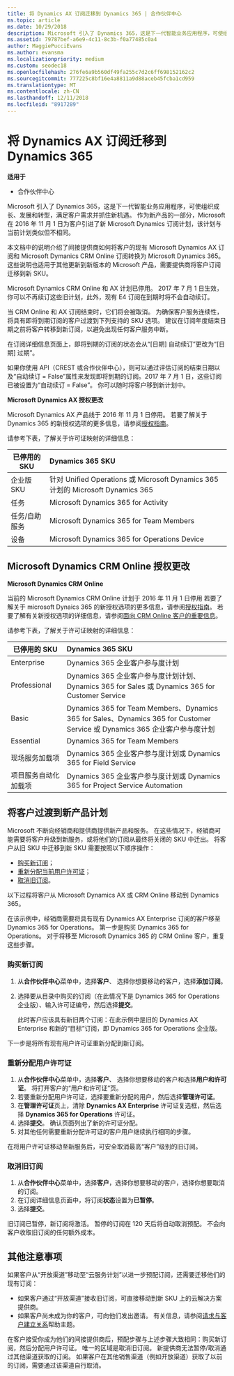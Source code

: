 ```yaml
---
title: 将 Dynamics AX 订阅迁移到 Dynamics 365 | 合作伙伴中心
ms.topic: article
ms.date: 10/29/2018
description: Microsoft 引入了 Dynamics 365，这是下一代智能业务应用程序，可使组织成长、发展和转型，满足客户需求并抓住新机遇。
ms.assetid: 79787bef-a6e9-4c11-8c3b-f0a77485c0a4
author: MaggiePucciEvans
ms.author: evansma
ms.localizationpriority: medium
ms.custom: seodec18
ms.openlocfilehash: 276fe6a9b560df49fa255c7d2c6ff698152162c2
ms.sourcegitcommit: 777225c8bf16e4a8811a9d88aceb45fcba1cd959
ms.translationtype: MT
ms.contentlocale: zh-CN
ms.lasthandoff: 12/11/2018
ms.locfileid: "8917289"
---
```

# <a name="migrate-dynamics-ax-subscriptions-to-dynamics-365"></a>将 Dynamics AX 订阅迁移到 Dynamics 365

**适用于**

-  合作伙伴中心

Microsoft 引入了 Dynamics 365，这是下一代智能业务应用程序，可使组织成长、发展和转型，满足客户需求并抓住新机遇。 作为新产品的一部分，Microsoft 在 2016 年 11 月 1 日为客户引进了新 Microsoft Dynamics 订阅计划，该计划与当前计划类似但不相同。

本文档中的说明介绍了间接提供商如何将客户的现有 Microsoft Dynamics AX 订阅和 Microsoft Dymanics CRM Online 订阅转换为 Microsoft Dynamics 365。 这些说明也适用于其他更新到新版本的 Microsoft 产品，需要提供商将客户订阅迁移到新 SKU。

Microsoft Dynamics CRM Online 和 AX 计划已停用。  2017 年 7 月 1 日生效，你可以不再续订这些旧计划，此外，现有 E4 订阅在到期时将不会自动续订。

当 CRM Online 和 AX 订阅结束时，它们将会被取消。 为确保客户服务连续性，将具有即将到期订阅的客户过渡到下列支持的 SKU 选项。 建议在订阅年度结束日期之前将客户转移到新订阅，以避免出现任何客户服务中断。 

在订阅详细信息页面上，即将到期的订阅的状态会从“[日期] 自动续订”更改为“[日期] 过期”。 

如果你使用 API（CREST 或合作伙伴中心），则可以通过评估订阅的结束日期以及“自动续订 = False”属性来发现即将到期的订阅。2017 年 7 月 1 日，这些订阅已被设置为“自动续订 = False”。 你可以随时将客户移到新计划中。 

**Microsoft Dynamics AX 授权更改**

Microsoft Dynamics AX 产品线于 2016 年 11 月 1 日停用。 若要了解关于 Dynamics 365 的新授权选项的更多信息，请参阅[授权指南](http://download.microsoft.com/documents/dynamics/pricing/Dynamics_365_Enterprise_edition_Licensing_Guide.pdf)。

 请参考下表，了解关于许可证映射的详细信息：

|**已停用的 SKU**   |**Dynamics 365 SKU**   |
|-------------------|:----------------------|
|企业版 SKU|针对 Unified Operations 或 Microsoft Dynamics 365 计划的 Microsoft Dynamics 365 |
|任务|Microsoft Dynamics 365 for Activity
|任务/自助服务|Microsoft Dynamics 365 for Team Members|
|设备|Microsoft Dynamics 365 for Operations Device|

## <a name="microsoft-dynamics-crm-online-licensing-changes"></a>Microsoft Dynamics CRM Online 授权更改 

**Microsoft Dynamics CRM Online**

当前的 Microsoft Dynamics CRM Online 计划于 2016 年 11 月 1 日停用 若要了解关于 microsoft Dynaics 365 的新授权选项的更多信息，请参阅[授权指南](http://download.microsoft.com/documents/dynamics/pricing/Dynamics_365_Enterprise_edition_Licensing_Guide.pdf)。 若要了解有关新授权选项的详细信息，请参阅[面向 CRM Online 客户的重要信息](https://go.microsoft.com/fwlink/?linkid=831667)。

请参考下表，了解关于许可证映射的详细信息：

|**已停用的 SKU**   |**Dynamics 365 SKU**   |
|-------------------|:----------------------|
|Enterprise|Dynamics 365 企业客户参与度计划 |
|Professional|Dynamics 365 企业客户参与度计划计划、Dynamics 365 for Sales 或 Dynamics 365 for Customer Service|
|Basic|Dynamics 365 for Team Members、Dynamics 365 for Sales、Dynamics 365 for Customer Service 或 Dynamics 365 企业客户参与度计划|
|Essential|Dynamics 365 for Team Members|
|现场服务加载项|Dynamics 365 企业客户参与度计划或 Dynamics 365 for Field Service|
|项目服务自动化加载项|Dynamics 365 企业客户参与度计划或 Dynamics 365 for Project Service Automation|



## <a name="transition-customers-to-new-product-plans"></a>将客户过渡到新产品计划


Microsoft 不断向经销商和提供商提供新产品和服务。 在这些情况下，经销商可能需要将客户升级到新服务，或将他们的订阅从最终将关闭的 SKU 中迁出。 将客户从旧 SKU 中迁移到新 SKU 需要按照以下顺序操作：

-   [购买新订阅](#purchase-the-new-subscription)；
-   [重新分配当前用户许可证](#reassign-user-license)；
-   [取消旧订阅](#cancel-the-old-subscription)。

以下过程将客户从 Microsoft Dynamics AX 或 CRM Online 移动到 Dynamics 365。

在该示例中，经销商需要将具有现有 Dynamics AX Enterprise 订阅的客户移至 Dynamics 365 for Operations。 第一步是购买 Dynamics 365 for Operations。  对于将移至 Microsoft Dynamics 365 的 CRM Online 客户，重复这些步骤。

<a href="" id="purchasenewsubsc"></a>

### <a name="purchase-the-new-subscription"></a>购买新订阅

1.  从**合作伙伴中心**菜单中，选择**客户**、 选择你想要移动的客户，选择**添加订阅**。
2.  选择要从目录中购买的订阅（在此情况下是 Dynamics 365 for Operations 企业版）、输入许可证编号，然后选择**提交**。

    此时客户应该具有新旧两个订阅：在此示例中是旧的 Dynamics AX Enterprise 和新的“目标”订阅，即 Dynamics 365 for Operations 企业版。

<a href="" id="reassignlicenses"></a>下一步是将所有现有用户许可证重新分配到新订阅。

### <a name="reassign-user-licenses"></a>重新分配用户许可证

1.  从**合作伙伴中心**菜单中，选择**客户**、 选择你想要移动的客户和选择**用户和许可证**。 将打开客户的“用户和许可证”页。
2.  若要重新分配用户许可证，选择要重新分配的用户，然后选择**管理许可证**。
3.  在**管理许可证**页上，清除 **Dynamics AX Enterprise** 许可证复选框，然后选择 **Dynamics 365 for Operations** 许可证。
4.  选择**提交**。 确认页面列出了新的许可证分配。
5.  对其他任何需要重新分配许可证的客户用户继续执行相同的步骤。

<a href="" id="cancelsubscriptions"></a>在将用户许可证移动至新服务后，可安全取消最高“客户”级别的旧订阅。

### <a name="cancel-the-old-subscription"></a>取消旧订阅

1.  从**合作伙伴中心**菜单中，选择**客户**，选择你想要移动的客户，选择你想要取消的订阅。
2.  在订阅详细信息页面中，将订阅**状态**设置为**已暂停**。
3.  选择**提交**。

旧订阅已暂停，新订阅将激活。 暂停的订阅在 120 天后将自动取消预配。 不会向客户收取旧订阅的任何额外成本。

## <a name="additional-considerations"></a>其他注意事项


如果客户从“开放渠道”移动至“云服务计划”以进一步预配订阅，还需要迁移他们的现有订阅：

-   如果客户通过“开放渠道”接收旧订阅，可直接移动到新 SKU 上的云解决方案提供商。
-   如果客户尚未成为你的客户，可向他们发出邀请。 有关信息，请参阅[请求与客户建立关系](https://msdn.microsoft.com/en-us/library/partnercenter/mt750320.aspx)帮助主题。

在客户接受你成为他们的间接提供商后，预配步骤与上述步骤大致相同：购买新订阅，然后分配用户许可证。 唯一的区域是取消旧订阅。 新提供商无法暂停/取消通过其他渠道获取的订阅。 如果客户在其他销售渠道（例如开放渠道）获取了以前的订阅，需要通过该渠道自行取消。

 

 



